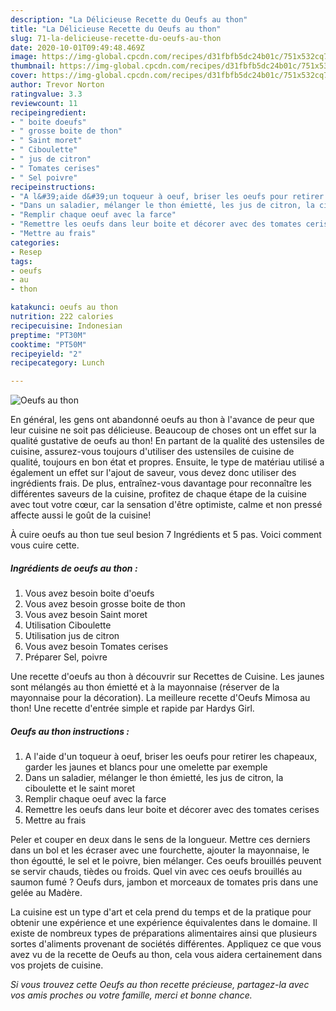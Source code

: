 ```yaml
---
description: "La Délicieuse Recette du Oeufs au thon"
title: "La Délicieuse Recette du Oeufs au thon"
slug: 71-la-delicieuse-recette-du-oeufs-au-thon
date: 2020-10-01T09:49:48.469Z
image: https://img-global.cpcdn.com/recipes/d31fbfb5dc24b01c/751x532cq70/oeufs-au-thon-photo-principale-de-la-recette.jpg
thumbnail: https://img-global.cpcdn.com/recipes/d31fbfb5dc24b01c/751x532cq70/oeufs-au-thon-photo-principale-de-la-recette.jpg
cover: https://img-global.cpcdn.com/recipes/d31fbfb5dc24b01c/751x532cq70/oeufs-au-thon-photo-principale-de-la-recette.jpg
author: Trevor Norton
ratingvalue: 3.3
reviewcount: 11
recipeingredient:
- " boite doeufs"
- " grosse boite de thon"
- " Saint moret"
- " Ciboulette"
- " jus de citron"
- " Tomates cerises"
- " Sel poivre"
recipeinstructions:
- "A l&#39;aide d&#39;un toqueur à oeuf, briser les oeufs pour retirer les chapeaux, garder les jaunes et blancs pour une omelette par exemple"
- "Dans un saladier, mélanger le thon émietté, les jus de citron, la ciboulette et le saint moret"
- "Remplir chaque oeuf avec la farce"
- "Remettre les oeufs dans leur boite et décorer avec des tomates cerises"
- "Mettre au frais"
categories:
- Resep
tags:
- oeufs
- au
- thon

katakunci: oeufs au thon 
nutrition: 222 calories
recipecuisine: Indonesian
preptime: "PT30M"
cooktime: "PT50M"
recipeyield: "2"
recipecategory: Lunch

---
```



![Oeufs au thon](https://img-global.cpcdn.com/recipes/d31fbfb5dc24b01c/751x532cq70/oeufs-au-thon-photo-principale-de-la-recette.jpg)

En général, les gens ont abandonné oeufs au thon à l'avance de peur que leur cuisine ne soit pas délicieuse. Beaucoup de choses ont un effet sur la qualité gustative de oeufs au thon! En partant de la qualité des ustensiles de cuisine, assurez-vous toujours d'utiliser des ustensiles de cuisine de qualité, toujours en bon état et propres. Ensuite, le type de matériau utilisé a également un effet sur l'ajout de saveur, vous devez donc utiliser des ingrédients frais. De plus, entraînez-vous davantage pour reconnaître les différentes saveurs de la cuisine, profitez de chaque étape de la cuisine avec tout votre cœur, car la sensation d'être optimiste, calme et non pressé affecte aussi le goût de la cuisine!

<!--inarticleads1-->

À cuire oeufs au thon tue seul besion 7 Ingrédients et 5 pas. Voici comment vous cuire cette.

##### Ingrédients de oeufs au thon :

1. Vous avez besoin  boite d&#39;oeufs
1. Vous avez besoin  grosse boite de thon
1. Vous avez besoin  Saint moret
1. Utilisation  Ciboulette
1. Utilisation  jus de citron
1. Vous avez besoin  Tomates cerises
1. Préparer  Sel, poivre


Une recette d&#39;oeufs au thon à découvrir sur Recettes de Cuisine. Les jaunes sont mélangés au thon émietté et à la mayonnaise (réserver de la mayonnaise pour la décoration). La meilleure recette d&#39;Oeufs Mimosa au thon! Une recette d&#39;entrée simple et rapide par Hardys Girl. 

<!--inarticleads2-->

##### Oeufs au thon instructions :

1. A l&#39;aide d&#39;un toqueur à oeuf, briser les oeufs pour retirer les chapeaux, garder les jaunes et blancs pour une omelette par exemple
1. Dans un saladier, mélanger le thon émietté, les jus de citron, la ciboulette et le saint moret
1. Remplir chaque oeuf avec la farce
1. Remettre les oeufs dans leur boite et décorer avec des tomates cerises
1. Mettre au frais


Peler et couper en deux dans le sens de la longueur. Mettre ces derniers dans un bol et les écraser avec une fourchette, ajouter la mayonnaise, le thon égoutté, le sel et le poivre, bien mélanger. Ces oeufs brouillés peuvent se servir chauds, tièdes ou froids. Quel vin avec ces oeufs brouillés au saumon fumé ? Oeufs durs, jambon et morceaux de tomates pris dans une gelée au Madère. 

<!--inarticleads1-->

<p>
La cuisine est un type d'art et cela prend du temps et de la pratique pour obtenir une expérience et une expérience équivalentes dans le domaine. Il existe de nombreux types de préparations alimentaires ainsi que plusieurs sortes d'aliments provenant de sociétés différentes. Appliquez ce que vous avez vu de la recette de Oeufs au thon, cela vous aidera certainement dans vos projets de cuisine.
</p>

<p>
<i>Si vous trouvez cette Oeufs au thon recette précieuse, partagez-la avec vos amis proches ou votre famille, merci et bonne chance.</i>
</p>
